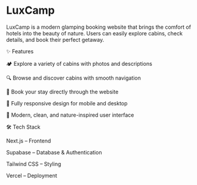 # LuxCamp

LuxCamp is a modern glamping booking website that brings the comfort of hotels into the beauty of nature. Users can easily explore cabins, check details, and book their perfect getaway.

✨ Features

🏕️ Explore a variety of cabins with photos and descriptions

🔍 Browse and discover cabins with smooth navigation

📅 Book your stay directly through the website

📱 Fully responsive design for mobile and desktop

🎨 Modern, clean, and nature-inspired user interface

🛠️ Tech Stack

Next.js – Frontend

Supabase – Database & Authentication

Tailwind CSS – Styling

Vercel – Deployment
